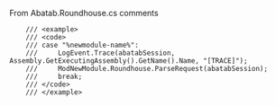  From Abatab.Roundhouse.cs comments
 
        /// <example>
        /// <code>
        /// case "%newmodule-name%":
        ///     LogEvent.Trace(abatabSession, Assembly.GetExecutingAssembly().GetName().Name, "[TRACE]");
        ///     ModNewModule.Roundhouse.ParseRequest(abatabSession);
        ///     break;
        /// </code>
        /// </example>